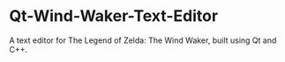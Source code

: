 # Qt-Wind-Waker-Text-Editor
A text editor for The Legend of Zelda: The Wind Waker, built using Qt and C++.
